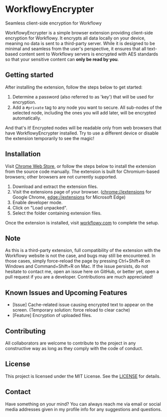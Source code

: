 # WorkflowyEncrypter
Seamless client-side encryption for Workflowy

WorkflowyEncrypter is a simple browser extension providing client-side encryption for Workflowy. It encrypts all data locally on your device, meaning no data is sent to a third-party server. While it is designed to be minimal and seamless from the user's perspective, it ensures that all text-based content sent to Workflowy servers is encrypted with AES standards so that your sensitive content can **only be read by you**.

## Getting started
After installing the extension, follow the steps below to get started:
1. Determine a password (also referred to as 'key') that will be used for encryption.
2. Add a `#private` tag to any node you want to secure. All sub-nodes of the selected node, including the ones you will add later, will be encrypted automatically.

And that's it! Encrypted nodes will be readable only from web browsers that have WorkflowyEncrypter installed. Try to use a different device or disable the extension temporarily to see the magic!

## Installation
Visit [Chrome Web Store](https://chrome.google.com/webstore/detail/workflowy-encrypter/fohbpcookddpmmhpmgoogodlanhikeib), or follow the steps below to install the extension from the source code manually. The extension is built for Chromium-based browsers; other browsers are not currently supported.
1. Download and extract the extension files.
2. Visit the extensions page of your browser. ([chrome://extensions](chrome://extensions) for Google Chrome, [edge://extensions](edge://extensions) for Microsoft Edge)
3. Enable developer mode.
4. Click on "Load unpacked".
5. Select the folder containing extension files.  

Once the extension is installed, visit [workflowy.com](https://workflowy.com/) to complete the setup.

## Note
As this is a third-party extension, full compatibility of the extension with the Workflowy website is not the case, and bugs may still be encountered. In those cases, simply force-reload the page by pressing Ctrl+Shift+R on Windows and Command+Shift+R on Mac. If the issue persists, do not hesitate to contact me, open an issue here on GitHub, or better yet, open a pull request if you are a developer. Contributions are much appreciated!

## Known Issues and Upcoming Features
- [Issue] Cache-related issue causing encrypted text to appear on the screen. (Temporary solution: force reload to clear cache)
- [Feature] Encryption of uploaded files.

## Contributing
All collaborators are welcome to contribute to the project in any constructive way as long as they comply with the code of conduct.

## License
This project is licensed under the MIT License. See the [LICENSE](/LICENSE) for details.

## Contact
Have something on your mind? You can always reach me via email or social media addresses given in my profile info for any suggestions and questions.
